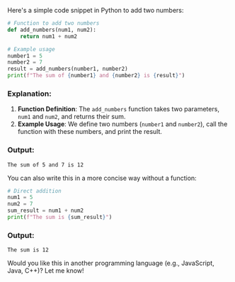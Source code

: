 Here's a simple code snippet in Python to add two numbers:

```python
# Function to add two numbers
def add_numbers(num1, num2):
    return num1 + num2

# Example usage
number1 = 5
number2 = 7
result = add_numbers(number1, number2)
print(f"The sum of {number1} and {number2} is {result}")
```

### Explanation:
1. **Function Definition**: The `add_numbers` function takes two parameters, `num1` and `num2`, and returns their sum.
2. **Example Usage**: We define two numbers (`number1` and `number2`), call the function with these numbers, and print the result.

### Output:
```
The sum of 5 and 7 is 12
```

You can also write this in a more concise way without a function:

```python
# Direct addition
num1 = 5
num2 = 7
sum_result = num1 + num2
print(f"The sum is {sum_result}")
```

### Output:
```
The sum is 12
```

Would you like this in another programming language (e.g., JavaScript, Java, C++)? Let me know!